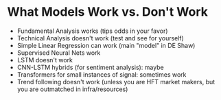 # What Models Work vs. Don't Work

- Fundamental Analysis works (tips odds in your favor)  
- Technical Analysis doesn't work (test and see for yourself)
- Simple Linear Regression can work (main "model" in DE Shaw)  
- Supervised Neural Nets work  
- LSTM doesn't work  
- CNN-LSTM hybrids (for sentiment analysis): maybe  
- Transformers for small instances of signal: sometimes work  
- Trend following doesn't work (unless you are HFT market makers, but you are outmatched in infra/resources)
